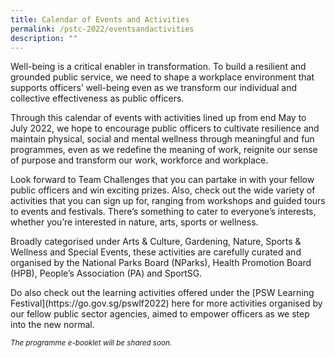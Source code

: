 ```yaml
---
title: Calendar of Events and Activities
permalink: /pstc-2022/eventsandactivities
description: ""
---
```

Well-being is a critical enabler in transformation. To build a resilient and grounded public service, we need to shape a workplace environment that supports officers’ well-being even as we transform our individual and collective effectiveness as public officers.<p>

Through this calendar of events with activities lined up from end May to July 2022, we hope to encourage public officers to cultivate resilience and maintain physical, social and mental wellness through meaningful and fun programmes, even as we redefine the meaning of work, reignite our sense of purpose and transform our work, workforce and workplace.<p>

Look forward to Team Challenges that you can partake in with your fellow public officers and win exciting prizes. Also, check out the wide variety of activities that you can sign up for, ranging from workshops and guided tours to events and festivals. There’s something to cater to everyone’s interests, whether you’re interested in nature, arts, sports or wellness. 
<p>
Broadly categorised under Arts & Culture, Gardening, Nature, Sports & Wellness and Special Events, these activities are carefully curated and organised by the National Parks Board (NParks), Health Promotion Board (HPB), People’s Association (PA) and SportSG.
<p>
Do also check out the learning activities offered under the [PSW Learning Festival](https://go.gov.sg/pswlf2022) here for more activities organised by our fellow public sector agencies, aimed to empower officers as we step into the new normal.
<p><small>
	<i>The programme e-booklet will be shared soon.</i></small>